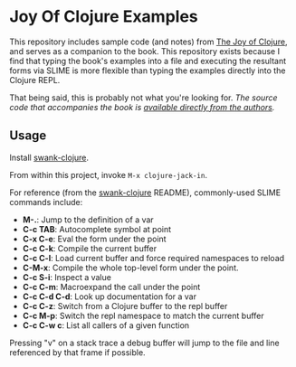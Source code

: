 # Joy Of Clojure Examples

This repository includes sample code (and notes) from
[The Joy of Clojure][joy-of-clojure], and serves as a companion to the
book. This repository exists because I find that typing the book's
examples into a file and executing the resultant forms via SLIME is
more flexible than typing the examples directly into the Clojure REPL.

That being said, this is probably not what you're looking for. *The
source code that accompanies the book is
[available directly from the authors][joy-of-clojure-source].*

## Usage

Install [swank-clojure][].

From within this project, invoke `M-x clojure-jack-in`.

For reference (from the [swank-clojure][] README), commonly-used SLIME
commands include:

* **M-.**: Jump to the definition of a var
* **C-c TAB**: Autocomplete symbol at point
* **C-x C-e**: Eval the form under the point
* **C-c C-k**: Compile the current buffer
* **C-c C-l**: Load current buffer and force required namespaces to reload
* **C-M-x**: Compile the whole top-level form under the point.
* **C-c S-i**: Inspect a value
* **C-c C-m**: Macroexpand the call under the point
* **C-c C-d C-d**: Look up documentation for a var
* **C-c C-z**: Switch from a Clojure buffer to the repl buffer
* **C-c M-p**: Switch the repl namespace to match the current buffer
* **C-c C-w c**: List all callers of a given function

Pressing "v" on a stack trace a debug buffer will jump to the file and line
referenced by that frame if possible.

[joy-of-clojure]: http://joyofclojure.com/
[joy-of-clojure-source]: https://github.com/joyofclojure/book-source
[swank-clojure]: https://github.com/technomancy/swank-clojure

